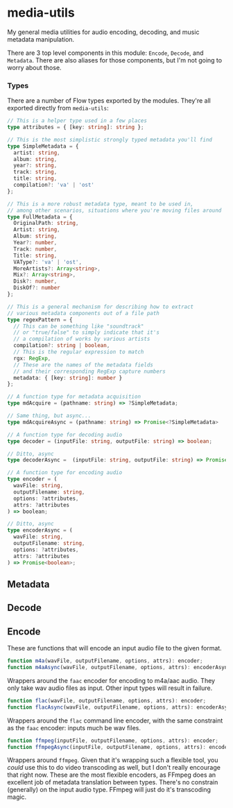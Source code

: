 # media-utils

My general media utilities for audio encoding, decoding, and music metadata
manipulation.

There are 3 top level components in this module: `Encode`, `Decode`, and
`Metadata`. There are also aliases for those components, but I'm not going to
worry about those.

### Types

There are a number of Flow types exported by the modules. They're all exported directly from `media-utils`:
```typescript
// This is a helper type used in a few places
type attributes = { [key: string]: string };

// This is the most simplistic strongly typed metadata you'll find
type SimpleMetadata = {
  artist: string,
  album: string,
  year?: string,
  track: string,
  title: string,
  compilation?: 'va' | 'ost'
};

// This is a more robust metadata type, meant to be used in,
// among other scenarios, situations where you're moving files around
type FullMetadata = {
  OriginalPath: string,
  Artist: string,
  Album: string,
  Year?: number,
  Track: number,
  Title: string,
  VAType?: 'va' | 'ost',
  MoreArtists?: Array<string>,
  Mix?: Array<string>,
  Disk?: number,
  DiskOf?: number
};

// This is a general mechanism for describing how to extract
// various metadata components out of a file path
type regexPattern = {
  // This can be something like "soundtrack"
  // or "true/false" to simply indicate that it's
  // a compilation of works by various artists
  compilation?: string | boolean,
  // This is the regular expression to match
  rgx: RegExp,
  // These are the names of the metadata fields
  // and their corresponding RegExp capture numbers
  metadata: { [key: string]: number }
};

// A function type for metadata acquisition
type mdAcquire = (pathname: string) => ?SimpleMetadata;

// Same thing, but async...
type mdAcquireAsync = (pathname: string) => Promise<?SimpleMetadata>

// A function type for decoding audio
type decoder = (inputFile: string, outputFile: string) => boolean;

// Ditto, async
type decoderAsync =  (inputFile: string, outputFile: string) => Promise<boolean>;

// A function type for encoding audio
type encoder = (
  wavFile: string,
  outputFilename: string,
  options: ?attributes,
  attrs: ?attributes
) => boolean;

// Ditto, async
type encoderAsync = (
  wavFile: string,
  outputFilename: string,
  options: ?attributes,
  attrs: ?attributes
) => Promise<boolean>;
```

## Metadata



## Decode


## Encode

These are functions that will encode an input audio file to the given format.

```typescript
function m4a(wavFile, outputFilename, options, attrs): encoder;
function m4aAsync(wavFile, outputFilename, options, attrs): encoderAsync;
```

Wrappers around the `faac` encoder for encoding to m4a/aac audio. They only
take wav audio files as input. Other input types will result in failure.

```typescript
function flac(wavFile, outputFilename, options, attrs): encoder;
function flacAsync(wavFile, outputFilename, options, attrs): encoderAsync;
```

Wrappers around the `flac` command line encoder, with the same constraint as
the `faac` encoder: inputs much be wav files.

```typescript
function ffmpeg(inputFile, outputFilename, options, attrs): encoder;
function ffmpegAsync(inputFile, outputFilename, options, attrs): encoderAsync;
```

Wrappers around `ffmpeg`. Given that it's wrapping such a flexible tool, you
*could* use this to do video transcoding as well, but I don't really encourage
that right now. These are the most flexible encoders, as FFmpeg does an
excellent job of metadata translation between types. There's no constrain
(generally) on the input audio type. FFmpeg will just do it's transcoding magic.
